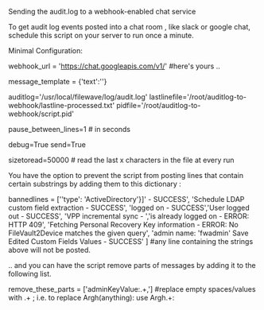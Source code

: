 Sending the audit.log to a webhook-enabled chat service

To get audit log events posted into a chat room , like slack or google chat, schedule this script on your server to run once a minute. 

Minimal Configuration:

webhook_url = 'https://chat.googleapis.com/v1/'  #here's yours ..

message_template = {'text':''}

auditlog='/usr/local/filewave/log/audit.log'
lastlinefile='/root/auditlog-to-webhook/lastline-processed.txt'
pidfile='/root/auditlog-to-webhook/script.pid'

pause_between_lines=1 # in seconds

debug=True
send=True

sizetoread=50000   # read the last x characters in the file at every run


You have the option to prevent the script from posting lines that contain certain substrings by adding them to this dictionary :

bannedlines = ['\'type\': \'ActiveDirectory\'}]\' - SUCCESS',
  'Schedule LDAP custom field extraction - SUCCESS',
  'logged on - SUCCESS','User logged out - SUCCESS',
  'VPP incremental sync - ','is already logged on - ERROR: HTTP 409',
  'Fetching Personal Recovery Key information - ERROR: No FileVault2Device matches the given query',
  'admin name: \'fwadmin\' Save Edited Custom Fields Values - SUCCESS'
]  #any line containing the strings above will not be posted. 


.. and you can have the script remove parts of messages by adding it to the following list. 

remove_these_parts = ['adminKeyValue:.+,']  #replace empty spaces/values with .+ ; i.e. to replace Argh(anything): use Argh.+:
